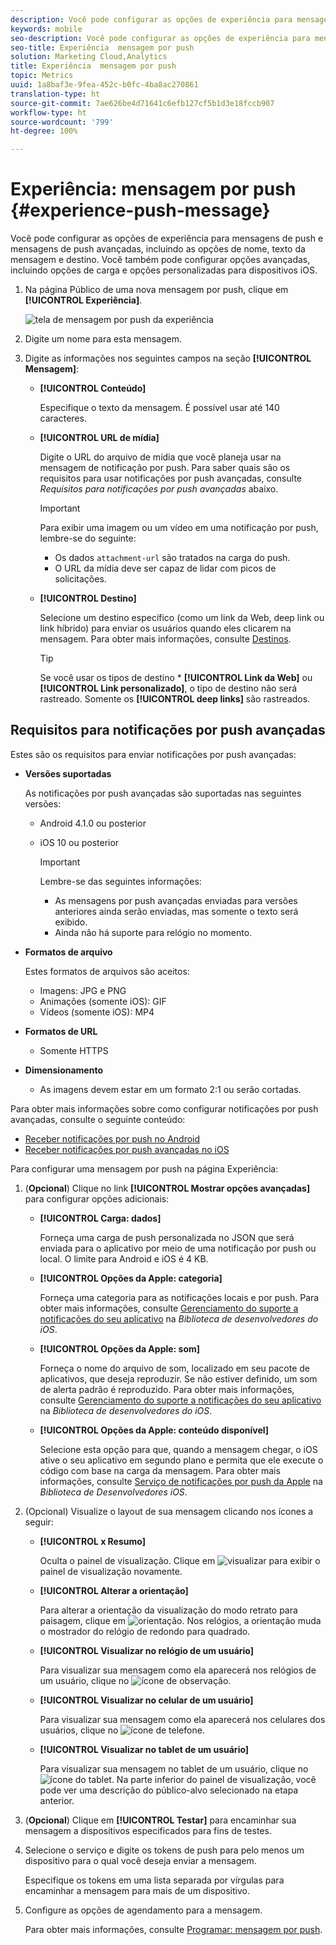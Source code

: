 ```yaml
---
description: Você pode configurar as opções de experiência para mensagens de push e mensagens de push avançadas, incluindo as opções de nome, texto da mensagem e destino. Você também pode configurar opções avançadas, incluindo opções de carga e opções personalizadas para dispositivos iOS.
keywords: mobile
seo-description: Você pode configurar as opções de experiência para mensagens de push e mensagens de push avançadas, incluindo as opções de nome, texto da mensagem e destino. Você também pode configurar opções avançadas, incluindo opções de carga e opções personalizadas para dispositivos iOS.
seo-title: Experiência  mensagem por push
solution: Marketing Cloud,Analytics
title: Experiência  mensagem por push
topic: Metrics
uuid: 1a8baf3e-9fea-452c-b0fc-4ba8ac270861
translation-type: ht
source-git-commit: 7ae626be4d71641c6efb127cf5b1d3e18fccb907
workflow-type: ht
source-wordcount: '799'
ht-degree: 100%

---
```



# Experiência: mensagem por push {#experience-push-message}

Você pode configurar as opções de experiência para mensagens de push e mensagens de push avançadas, incluindo as opções de nome, texto da mensagem e destino. Você também pode configurar opções avançadas, incluindo opções de carga e opções personalizadas para dispositivos iOS.

1. Na página Público de uma nova mensagem por push, clique em **[!UICONTROL Experiência]**.

   ![tela de mensagem por push da experiência](assets/experience-push-message.png)

1. Digite um nome para esta mensagem.
1. Digite as informações nos seguintes campos na seção **[!UICONTROL Mensagem]**:

   * **[!UICONTROL Conteúdo]**

      Especifique o texto da mensagem. É possível usar até 140 caracteres.

   * **[!UICONTROL URL de mídia]**

      Digite o URL do arquivo de mídia que você planeja usar na mensagem de notificação por push. Para saber quais são os requisitos para usar notificações por push avançadas, consulte *Requisitos para notificações por push avançadas* abaixo.

      >[!IMPORTANT]
      >
      >Para exibir uma imagem ou um vídeo em uma notificação por push, lembre-se do seguinte:
      > * Os dados `attachment-url` são tratados na carga do push.
      > * O URL da mídia deve ser capaz de lidar com picos de solicitações.


   * **[!UICONTROL Destino]**

      Selecione um destino específico (como um link da Web, deep link ou link híbrido) para enviar os usuários quando eles clicarem na mensagem. Para obter mais informações, consulte [Destinos](/help/using/acquisition-main/c-create-destinations.md).

      >[!TIP]
      >
      >Se você usar os tipos de destino * **[!UICONTROL Link da Web]** ou **[!UICONTROL Link personalizado]**, o tipo de destino não será rastreado. Somente os **[!UICONTROL deep links]** são rastreados.

## Requisitos para notificações por push avançadas

Estes são os requisitos para enviar notificações por push avançadas:

* **Versões suportadas**

   As notificações por push avançadas são suportadas nas seguintes versões:
   * Android 4.1.0 ou posterior
   * iOS 10 ou posterior

      >[!IMPORTANT]
      >
      >Lembre-se das seguintes informações:
      >* As mensagens por push avançadas enviadas para versões anteriores ainda serão enviadas, mas somente o texto será exibido.
      >* Ainda não há suporte para relógio no momento.


* **Formatos de arquivo**

   Estes formatos de arquivos são aceitos:
   * Imagens: JPG e PNG
   * Animações (somente iOS): GIF
   * Vídeos (somente iOS): MP4

* **Formatos de URL**
   * Somente HTTPS

* **Dimensionamento**
   * As imagens devem estar em um formato 2:1 ou serão cortadas.

Para obter mais informações sobre como configurar notificações por push avançadas, consulte o seguinte conteúdo:

* [Receber notificações por push no Android](/help/android/messaging-main/push-messaging/c-set-up-rich-push-notif-android.md)
* [Receber notificações por push avançadas no iOS](/help/ios/messaging-main/push-messaging/c-set-up-rich-push-notif-ios.md)

Para configurar uma mensagem por push na página Experiência:

1. (**Opcional**) Clique no link **[!UICONTROL Mostrar opções avançadas]** para configurar opções adicionais:

   * **[!UICONTROL Carga: dados]**

      Forneça uma carga de push personalizada no JSON que será enviada para o aplicativo por meio de uma notificação por push ou local. O limite para Android e iOS é 4 KB.

   * **[!UICONTROL Opções da Apple: categoria]**

      Forneça uma categoria para as notificações locais e por push. Para obter mais informações, consulte [Gerenciamento do suporte a notificações do seu aplicativo](https://developer.apple.com/library/content/documentation/NetworkingInternet/Conceptual/RemoteNotificationsPG/SupportingNotificationsinYourApp.html#//apple_ref/doc/uid/TP40008194-CH4-SW9) na *Biblioteca de desenvolvedores do iOS*.

   * **[!UICONTROL Opções da Apple: som]**

      Forneça o nome do arquivo de som, localizado em seu pacote de aplicativos, que deseja reproduzir. Se não estiver definido, um som de alerta padrão é reproduzido. Para obter mais informações, consulte [Gerenciamento do suporte a notificações do seu aplicativo](https://developer.apple.com/library/content/documentation/NetworkingInternet/Conceptual/RemoteNotificationsPG/SupportingNotificationsinYourApp.html#//apple_ref/doc/uid/TP40008194-CH4-SW10) na *Biblioteca de desenvolvedores do iOS*.

   * **[!UICONTROL Opções da Apple: conteúdo disponível]**

      Selecione esta opção para que, quando a mensagem chegar, o iOS ative o seu aplicativo em segundo plano e permita que ele execute o código com base na carga da mensagem. Para obter mais informações, consulte [Serviço de notificações por push da Apple](https://developer.apple.com/library/content/documentation/NetworkingInternet/Conceptual/RemoteNotificationsPG/APNSOverview.html#//apple_ref/doc/uid/TP40008194-CH8-SW1) na *Biblioteca de Desenvolvedores iOS*.

1. (Opcional) Visualize o layout de sua mensagem clicando nos ícones a seguir:

   * **[!UICONTROL x Resumo]**

      Oculta o painel de visualização. Clique em ![visualizar](assets/icon_preview.png) para exibir o painel de visualização novamente.

   * **[!UICONTROL Alterar a orientação]**

      Para alterar a orientação da visualização do modo retrato para paisagem, clique em ![orientação](assets/icon_orientation.png). Nos relógios, a orientação muda o mostrador do relógio de redondo para quadrado.

   * **[!UICONTROL Visualizar no relógio de um usuário]**

      Para visualizar sua mensagem como ela aparecerá nos relógios de um usuário, clique no ![ícone de observação](assets/icon_watch.png).

   * **[!UICONTROL Visualizar no celular de um usuário]**

      Para visualizar sua mensagem como ela aparecerá nos celulares dos usuários, clique no ![ícone de telefone](assets/icon_phone.png).

   * **[!UICONTROL Visualizar no tablet de um usuário]**

      Para visualizar sua mensagem no tablet de um usuário, clique no ![ícone do tablet](assets/icon_tablet.png).
   Na parte inferior do painel de visualização, você pode ver uma descrição do público-alvo selecionado na etapa anterior.

1. (**Opcional**) Clique em **[!UICONTROL Testar]** para encaminhar sua mensagem a dispositivos especificados para fins de testes.
1. Selecione o serviço e digite os tokens de push para pelo menos um dispositivo para o qual você deseja enviar a mensagem.

   Especifique os tokens em uma lista separada por vírgulas para encaminhar a mensagem para mais de um dispositivo.

1. Configure as opções de agendamento para a mensagem.

   Para obter mais informações, consulte [Programar: mensagem por push](/help/using/in-app-messaging/t-create-push-message/c-schedule-push-message.md).
